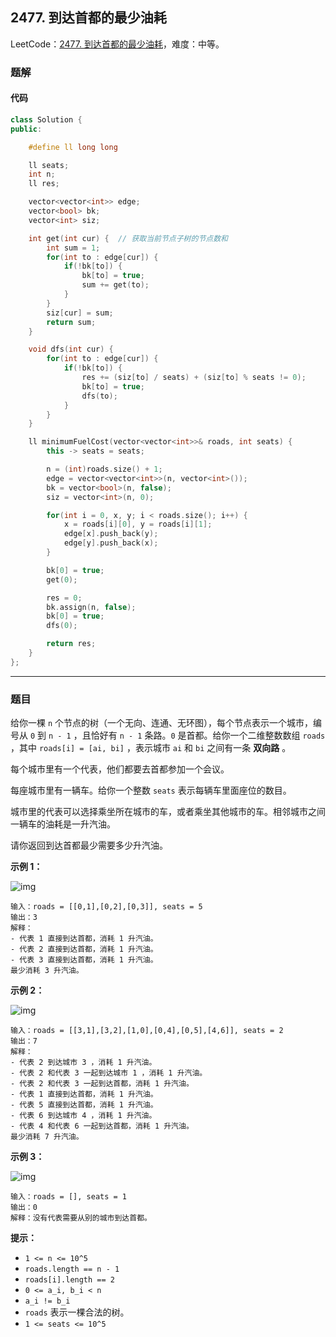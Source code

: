 ## 2477. 到达首都的最少油耗

LeetCode：[2477. 到达首都的最少油耗](https://leetcode.cn/problems/minimum-fuel-cost-to-report-to-the-capital/)，难度：中等。

### 题解

#### 代码

```c++
class Solution {
public:

    #define ll long long

    ll seats;
    int n;
    ll res;

    vector<vector<int>> edge;
    vector<bool> bk;
    vector<int> siz;

    int get(int cur) {  // 获取当前节点子树的节点数和
        int sum = 1;
        for(int to : edge[cur]) {
            if(!bk[to]) {
                bk[to] = true;
                sum += get(to);
            }
        }
        siz[cur] = sum;
        return sum;
    }

    void dfs(int cur) {
        for(int to : edge[cur]) {
            if(!bk[to]) {
                res += (siz[to] / seats) + (siz[to] % seats != 0);
                bk[to] = true;
                dfs(to);
            }
        }
    }

    ll minimumFuelCost(vector<vector<int>>& roads, int seats) {
        this -> seats = seats;

        n = (int)roads.size() + 1;
        edge = vector<vector<int>>(n, vector<int>());
        bk = vector<bool>(n, false);
        siz = vector<int>(n, 0);

        for(int i = 0, x, y; i < roads.size(); i++) {
            x = roads[i][0], y = roads[i][1];
            edge[x].push_back(y);
            edge[y].push_back(x);
        }

        bk[0] = true;
        get(0);

        res = 0;
        bk.assign(n, false);
        bk[0] = true;
        dfs(0);

        return res;
    }
};
```



---



### 题目

给你一棵 `n` 个节点的树（一个无向、连通、无环图），每个节点表示一个城市，编号从 `0` 到 `n - 1` ，且恰好有 `n - 1` 条路。`0` 是首都。给你一个二维整数数组 `roads` ，其中 `roads[i] = [ai, bi]` ，表示城市 `ai` 和 `bi` 之间有一条 **双向路** 。

每个城市里有一个代表，他们都要去首都参加一个会议。

每座城市里有一辆车。给你一个整数 `seats` 表示每辆车里面座位的数目。

城市里的代表可以选择乘坐所在城市的车，或者乘坐其他城市的车。相邻城市之间一辆车的油耗是一升汽油。

请你返回到达首都最少需要多少升汽油。

 

**示例 1：**

![img](https://gitee.com/xwl66/leetcode/raw/master/image/2477-a4c380025e3ff0c379525e96a7d63a3.png)

```
输入：roads = [[0,1],[0,2],[0,3]], seats = 5
输出：3
解释：
- 代表 1 直接到达首都，消耗 1 升汽油。
- 代表 2 直接到达首都，消耗 1 升汽油。
- 代表 3 直接到达首都，消耗 1 升汽油。
最少消耗 3 升汽油。
```

**示例 2：**

![img](https://gitee.com/xwl66/leetcode/raw/master/image/2477-2.png)

```
输入：roads = [[3,1],[3,2],[1,0],[0,4],[0,5],[4,6]], seats = 2
输出：7
解释：
- 代表 2 到达城市 3 ，消耗 1 升汽油。
- 代表 2 和代表 3 一起到达城市 1 ，消耗 1 升汽油。
- 代表 2 和代表 3 一起到达首都，消耗 1 升汽油。
- 代表 1 直接到达首都，消耗 1 升汽油。
- 代表 5 直接到达首都，消耗 1 升汽油。
- 代表 6 到达城市 4 ，消耗 1 升汽油。
- 代表 4 和代表 6 一起到达首都，消耗 1 升汽油。
最少消耗 7 升汽油。
```

**示例 3：**

![img](https://gitee.com/xwl66/leetcode/raw/master/image/2477-efcf7f7be6830b8763639cfd01b690a.png)

```
输入：roads = [], seats = 1
输出：0
解释：没有代表需要从别的城市到达首都。
```

 

**提示：**

- `1 <= n <= 10^5`
- `roads.length == n - 1`
- `roads[i].length == 2`
- `0 <= a_i, b_i < n`
- `a_i != b_i`
- `roads` 表示一棵合法的树。
- `1 <= seats <= 10^5`


